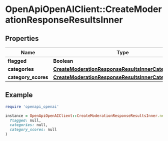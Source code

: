 # OpenApiOpenAIClient::CreateModerationResponseResultsInner

## Properties

| Name | Type | Description | Notes |
| ---- | ---- | ----------- | ----- |
| **flagged** | **Boolean** |  |  |
| **categories** | [**CreateModerationResponseResultsInnerCategories**](CreateModerationResponseResultsInnerCategories.md) |  |  |
| **category_scores** | [**CreateModerationResponseResultsInnerCategoryScores**](CreateModerationResponseResultsInnerCategoryScores.md) |  |  |

## Example

```ruby
require 'openapi_openai'

instance = OpenApiOpenAIClient::CreateModerationResponseResultsInner.new(
  flagged: null,
  categories: null,
  category_scores: null
)
```

